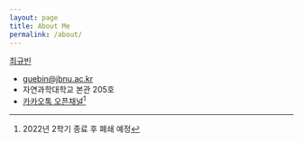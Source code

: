```yaml
---
layout: page
title: About Me
permalink: /about/
---
```


[최규빈](https://github.com/guebin)
- guebin@jbnu.ac.kr
- 자연과학대학교 본관 205호 
- [카카오톡 오픈채널](http://pf.kakao.com/_qLRxdxj/chat)[^1]

[^1]: 2022년 2학기 종료 후 폐쇄 예정 
